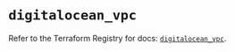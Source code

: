 # `digitalocean_vpc`

Refer to the Terraform Registry for docs: [`digitalocean_vpc`](https://registry.terraform.io/providers/digitalocean/digitalocean/2.47.0/docs/resources/vpc).
